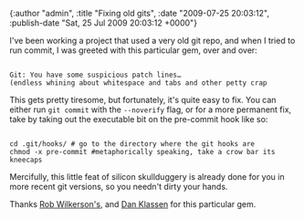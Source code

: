 

{:author "admin", :title "Fixing old gits", :date "2009-07-25 20:03:12", :publish-date "Sat, 25 Jul 2009 20:03:12 +0000"}



<!-- content below -->

I've been working a project that used a very old git repo, and when I tried to run commit, I was greeted with this particular gem, over and over:
<pre><code>
Git: You have some suspicious patch lines…
(endless whining about whitespace and tabs and other petty crap
</code></pre>
This gets pretty tiresome, but fortunately, it's quite easy to fix. You can either run <code>git commit</code> with the <code>--noverify</code> flag, or for a more permanent fix, take by taking out the executable bit on the pre-commit hook like so:
<pre><code>
cd .git/hooks/ # go to the directory where the git hooks are
chmod -x pre-commit #metaphorically speaking, take a crow bar its kneecaps
</code></pre>
Mercifully, this little feat of silicon skullduggery is already done for you in more recent git versions, so you needn't dirty your hands.

Thanks <a href="http://robwilkerson.org/2008/09/12/ignore-gits-suspicious-patch-lines/">Rob Wilkerson's</a>, and <a href="http://danklassen.com/wordpress/2008/12/git-you-have-some-suspicious-patch-lines/">Dan Klassen</a> for this particular gem.

